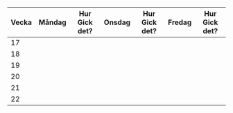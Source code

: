 














| Vecka | Måndag | Hur Gick det? | Onsdag | Hur Gick det? | Fredag | Hur Gick det? |
|-------|--------|---------------|--------|---------------|--------|---------------|
| 17    |        |               |        |               |        |               |
| 18    |        |               |        |               |        |               |
| 19    |        |               |        |               |        |               |
| 20    |        |               |        |               |        |               |
| 21    |        |               |        |               |        |               |
| 22    |        |               |        |               |        |               |
